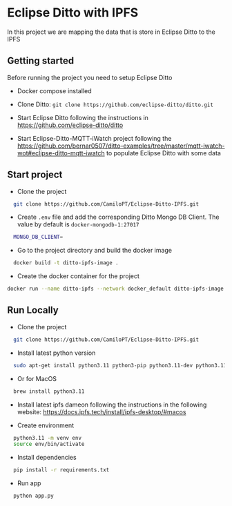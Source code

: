 
# Eclipse Ditto with IPFS

In this project we are mapping the data that is store in Eclipse Ditto to the IPFS


## Getting started

Before running the project you need to setup Eclipse Ditto
  - Docker compose installed

  - Clone Ditto: ```git clone https://github.com/eclipse-ditto/ditto.git```

  - Start Eclipse Ditto following the instructions in https://github.com/eclipse-ditto/ditto

  - Start Eclipse-Ditto-MQTT-iWatch project following the https://github.com/bernar0507/ditto-examples/tree/master/mqtt-iwatch-wot#eclipse-ditto-mqtt-iwatch to populate Eclipse Ditto with some data


## Start project

- Clone the project

```bash
  git clone https://github.com/CamiloPT/Eclipse-Ditto-IPFS.git
```

- Create ```.env``` file and add the corresponding Ditto Mongo DB Client. The value by default is ```docker-mongodb-1:27017```

```bash
  MONGO_DB_CLIENT=
```

- Go to the project directory and build the docker image

```bash
  docker build -t ditto-ipfs-image .
```

- Create the docker container for the project

```bash
docker run --name ditto-ipfs --network docker_default ditto-ipfs-image
```

## Run Locally

- Clone the project

```bash
  git clone https://github.com/CamiloPT/Eclipse-Ditto-IPFS.git
```

- Install latest python version

```bash
  sudo apt-get install python3.11 python3-pip python3.11-dev python3.11-venv
```

- Or for MacOS

```bash
  brew install python3.11
```

- Install latest ipfs dameon following the instructions in the following website: https://docs.ipfs.tech/install/ipfs-desktop/#macos


- Create environment

```bash
  python3.11 -m venv env
  source env/bin/activate
```

- Install dependencies

```bash
  pip install -r requirements.txt
```

- Run app

```bash
  python app.py
```
